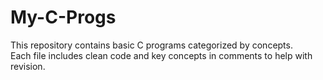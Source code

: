 # My-C-Progs
This repository contains basic C programs categorized by concepts.  
Each file includes clean code and key concepts in comments to help with revision.
